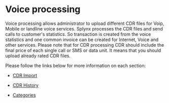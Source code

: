 Voice processing
================

Voice processing allows administrator to upload different CDR files for Voip, Mobile or landline voice services. Splynx processes the CDR files and send calls to customer's statistics. So transaction is created from the voice statistics and one common invoice can be created for Internet, Voice and other services. Please note that for CDR processing CDR should include the final price of each single call or SMS or data unit. It means that you should upload already rated CDR files.

Please follow the links below for more information on each section:


* [ CDR Import](configuration/voice/cdr_import/cdr_import.md)

* [ CDR History](configuration/voice/cdr_history/cdr_history.md)

* [ Categories](configuration/voice/categories/categories.md)
